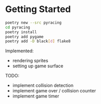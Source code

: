 # Getting Started

```sh
poetry new --src pyracing
cd pyracing
poetry install
poetry add pygame
poetry add -D black[d] flake8
```

Implemented:
* rendering sprites
* setting up game surface

TODO:
* implement collision detection
* implement game over / collision counter
* implement game timer

